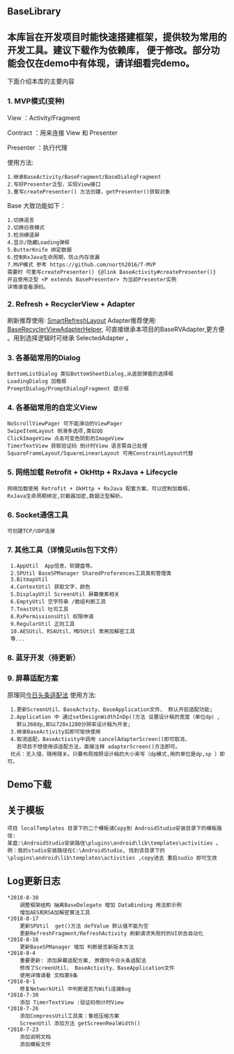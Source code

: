 ## BaseLibrary ##

  本库旨在开发项目时能快速搭建框架，提供较为常用的开发工具。建议下载作为依赖库，
  便于修改。部分功能会仅在demo中有体现，请详细看完demo。
-----------------------------------------------------
  下面介绍本库的主要内容
### 1. MVP模式(变种) ###
  View ：Activity/Fragment

  Contract ：用来连接 View 和 Presenter

  Presenter ：执行代理

 使用方法:

    1.继承BaseActivity/BaseFragment/BaseDialogFragment
    2.写好Presenter泛型，实现View接口
    3.重写createPresenter() 方法创建，getPresenter()获取对象

Base 大致功能如下：

    1.切换语言
    2.切换日夜模式
    3.检测横竖屏
    4.显示/隐藏Loading弹框
    5.ButterKnife 绑定数据
    6.控制RxJava生命周期，防止内存泄漏
    7.MVP模式 参考 https://github.com/north2016/T-MVP
    需要时 可重写createPresenter() {@link BaseActivity#createPresenter()}  并且使用泛型 <P extends BasePresenter> 为当前Presenter实例
    详情请查看源码。

### 2. Refresh + RecyclerView + Adapter ###
 刷新推荐使用: [SmartRefreshLayout](https://github.com/scwang90/SmartRefreshLayout)
 Adapter推荐使用: [BaseRecyclerViewAdapterHelper](https://github.com/CymChad/BaseRecyclerViewAdapterHelper),
 可直接继承本项目的BaseRVAdapter,更方便 。用到选择逻辑时可继承 SelectedAdapter 。
### 3. 各基础常用的Dialog ###
    BottomListDialog 类似BottomSheetDialog,从底部弹窗的选择框
    LoadingDialog 加载框
    PromptDialog/PromptDialogFragment 提示框

### 4. 各基础常用的自定义View ###
    NoScrollViewPager 可不能滑动的ViewPager
    SwipeItemLayout 侧滑多选项,类似QQ
    ClickImageView 点击可变色阴影的ImageView
    TimerTextView 获取验证码 倒计时View 语言需自己处理
    SquareFrameLayout/SquareLinearLayout 可用ConstraintLayout代替

### 5. 网络加载 Retrofit + OkHttp + RxJava + Lifecycle ###
    网络加载使用 Retrofit + OkHttp + RxJava 配套方案，可以控制加载框，
    RxJava生命周期绑定,拦截器加密,数据泛型解析。

### 6. Socket通信工具 ###
    可创建TCP/UDP连接


### 7. 其他工具（详情见utils包下文件） ###
     1.AppUtil  App信息、软键盘等。
     2.SPUtil BaseSPManager SharedPreferences工具类和管理类
     3.BitmapUtil
     4.ContextUtil 获取文字，颜色
     5.DisplayUtil ScreenUtil 屏幕像素相关
     6.EmptyUtil 空字符串 /数组判断工具
     7.ToastUtil 吐司工具
     8.RxPermissionsUtil 权限申请
     9.RegularUtil 正则工具
     10.AESUtil、RSAUtil、MD5Util 常用加解密工具
     等...


### 8. 蓝牙开发（待更新） ###

### 9. 屏幕适配方案 ###
原理同[今日头条适配法](https://mp.weixin.qq.com/s/d9QCoBP6kV9VSWvVldVVwA)
    使用方法:
   ```
    1.更新ScreenUtil、BaseActvity、BaseApplication文件， 默认开启适配功能;
    2.Application 中 通过setDesignWidthInDp()方法 设置设计稿的宽度（单位dp）,
      默认360dp,即以720x1280分辨率设计稿为开发;
    3.继承BaseActivity后即可愉快使用
    4.取消适配，BaseActivity中调用 cancelAdapterScreen()即可取消，
      若项目不想使用该适配方法，直接注释 adapterScreen()方法即可。
    优点：无入侵，随用随关。只要布局按照设计稿的大小来写（dp模式,用的单位是dp,sp ）即可。
   ```

##  Demo下载 ##

##  关于模板 ##
    项目 localTemplates 目录下的二个模板请Copy到 AndroidStudio安装目录下的模板路径:
    某盘:\AndroidStudio安装路径\plugins\android\lib\templates\activities 。
    例：我的studio安装路径在C:\AndroidStudio, 找到该目录下的
    \plugins\android\lib\templates\activities ,copy进去 重启sudio 即可生效


## Log更新日志 ##

    *2018-8-30
        调整框架结构 抽离BaseDelegate 增加 DataBinding 用法即示例
        增加AES和RSA加解密算法工具
    *2018-8-17
        更新SPUtil  get()方法 defValue 默认值不能为空
        更新RefreshFragment/RefreshActivity 刷新请求失败时的UI状态自动化
    *2018-8-16
        更新BaseSPManager 增加 判断是否新版本方法
    *2018-8-4
        重要更新: 添加屏幕适配方案, 原理同今日头条适配法
        修改了ScreenUtil、 BaseActivity、BaseApplication文件
        使用详情请看 文档第9条
    *2018-8-1
        修复NetworkUtil 中判断是否为Wifi连接Bug
    *2018-7-30
        添加 TimerTextView :验证码倒计时View
    *2018-7-26
        添加CompressUtil工具类：鲁班压缩方案
        ScreenUtil 添加方法 getScreenRealWidth()
    *2018-7-23
        添加说明文档
        添加模板文件